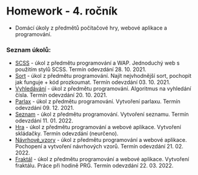 # Homework - 4. ročník

- Domácí úkoly z předmětů počítačové hry, webové aplikace a programování.

### Seznam úkolů:
- [SCSS](SCSS) - úkol z předmětu programování a WAP. Jednoduchý web s použitím stylů SCSS. Termín odevzdání 28. 10. 2021.
- [Sort](Sort) - úkol z předmětu programování. Najít nejvhodnější sort, pochopit jak funguje + kód prozkoumat. Termín odevzdání 03. 10. 2021.
- [Vyhledávání](Vyhledávání) - úkol z předmětu programování. Algoritmus na vyhledání čísla. Termín odevzdání 20. 10. 2021.
- [Parlax](Parlax) - úkol z předmětu programování. Vytvoření parlaxu. Termín odevzdání 09. 12. 2021.
- [Seznam](Seznam) - úkol z předmětu programování. Vytvoření seznamu. Termín odevzdání 11. 01. 2022.
- [Hra](Hra) - úkol z předmětu programování a webové aplikace. Vytvoření skládačky. Termín odevzdání (neurčeno).
- [Návrhové_vzory](Návrhové_vzory) - úkol z předmětu programování a webové aplikace. Pochopení a vytvoření návrhových vzorů. Termín odevzdání 21. 02. 2022.
- [Fraktál](Fraktál) - úkol z předmětu programování a webové aplikace. Vytvoření fraktálu. Práce při hodině PRG. Termín odevzdání 22. 03. 2022.